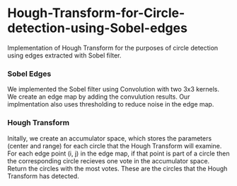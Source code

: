 # Hough-Transform-for-Circle-detection-using-Sobel-edges
Implementation of Hough Transform for the purposes of circle detection using edges extracted with Sobel filter.

### Sobel Edges
We implemented the Sobel filter using Convolution with two 3x3 kernels. We create an edge map by adding the convulution results.
Our implmentation also uses thresholding to reduce noise in the edge map.

### Hough Transform
Initally, we create an accumulator space, which stores the parameters (center and range) for each circle that the Hough Transform will examine.
For each edge point (i, j) in the edge map, if that point is part of a circle then the corresponding circle recieves one vote in the accumulator space.
Return the circles with the most votes. These are the circles that the Hough Transform has detected.
